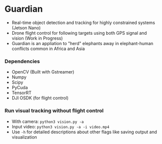 # Guardian
- Real-time object detection and tracking for highly constrained systems (Jetson Nano)
- Drone flight control for following targets using both GPS signal and vision (Work in Progress)
- Guardian is an appliation to "herd" elephants away in elephant-human conflicts common in Africa and Asia

### Dependencies
- OpenCV (Built with Gstreamer)
- Numpy
- Scipy
- PyCuda
- TensorRT
- DJI OSDK (for flight control)

### Run visual tracking without flight control
- With camera: `python3 vision.py -a`
- Input video: `python3 vision.py -a -i video.mp4`
- Use `-h` for detailed descriptions about other flags like saving output and visualization
